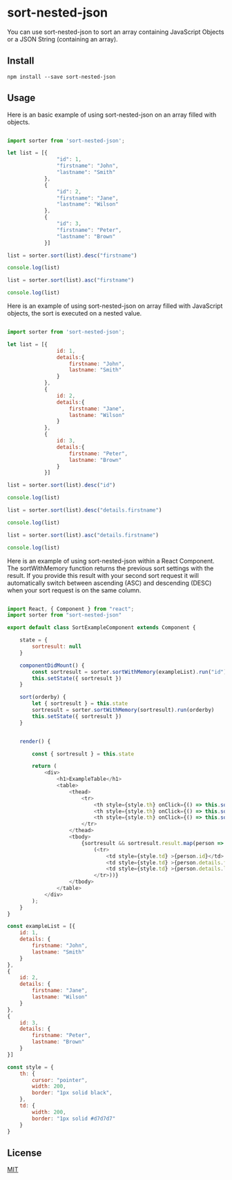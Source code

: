 # sort-nested-json

You can use sort-nested-json to sort an array containing JavaScript Objects or a JSON String (containing an array).

## Install

```shell
npm install --save sort-nested-json
```

## Usage

Here is an basic example of using sort-nested-json on an array filled with objects.

```js

import sorter from 'sort-nested-json';

let list = [{  
                "id": 1,
                "firstname": "John",
                "lastname": "Smith"
            },
            {  
                "id": 2,
                "firstname": "Jane",
                "lastname": "Wilson"
            },
            {  
                "id": 3,
                "firstname": "Peter",
                "lastname": "Brown"
            }]

list = sorter.sort(list).desc("firstname")

console.log(list)

list = sorter.sort(list).asc("firstname")

console.log(list)

```

Here is an  example of using sort-nested-json on array filled with JavaScript objects, the sort is executed on a nested value.

```js

import sorter from 'sort-nested-json';

let list = [{  
                id: 1,
                details:{
                    firstname: "John",
                    lastname: "Smith"
                } 
            },
            {  
                id: 2,
                details:{                
                    firstname: "Jane",
                    lastname: "Wilson"
                }
            },
            {  
                id: 3,
                details:{                
                    firstname: "Peter",
                    lastname: "Brown"
                }
            }]

list = sorter.sort(list).desc("id")

console.log(list)            

list = sorter.sort(list).desc("details.firstname")

console.log(list)

list = sorter.sort(list).asc("details.firstname")

console.log(list)

```

Here is an  example of using sort-nested-json within a React Component. The sortWithMemory function returns the previous sort settings with the result. If you provide this result with your second sort request it will automatically switch between ascending (ASC) and descending (DESC) when your sort request is on the same column. 

```js

import React, { Component } from "react";
import sorter from "sort-nested-json"

export default class SortExampleComponent extends Component {

    state = {
        sortresult: null
    }

    componentDidMount() {
        const sortresult = sorter.sortWithMemory(exampleList).run("id")
        this.setState({ sortresult })
    }

    sort(orderby) {
        let { sortresult } = this.state
        sortresult = sorter.sortWithMemory(sortresult).run(orderby)
        this.setState({ sortresult })
    }


    render() {

        const { sortresult } = this.state

        return (
            <div>
                <h1>ExampleTable</h1>
                <table>
                    <thead>
                        <tr>
                            <th style={style.th} onClick={() => this.sort("id")}>id</th>
                            <th style={style.th} onClick={() => this.sort("details.firstname")}>first name</th>
                            <th style={style.th} onClick={() => this.sort("details.lastname")}> last name</th>
                        </tr>
                    </thead>
                    <tbody>
                        {sortresult && sortresult.result.map(person =>
                            (<tr>
                                <td style={style.td} >{person.id}</td>
                                <td style={style.td} >{person.details.firstname}</td>
                                <td style={style.td} >{person.details.lastname}</td>
                            </tr>))}
                    </tbody>
                </table>
            </div>
        );
    }
}

const exampleList = [{
    id: 1,
    details: {
        firstname: "John",
        lastname: "Smith"
    }
},
{
    id: 2,
    details: {
        firstname: "Jane",
        lastname: "Wilson"
    }
},
{
    id: 3,
    details: {
        firstname: "Peter",
        lastname: "Brown"
    }
}]

const style = {
    th: {
        cursor: "pointer",
        width: 200,
        border: "1px solid black",
    },
    td: {
        width: 200,
        border: "1px solid #d7d7d7"
    }
}
```

## License

[MIT](https://sort-nested-json.mit-license.org/)

[npm-image]: https://img.shields.io/npm/v/live-xxx.svg
[npm-url]: https://npmjs.org/package/live-xxx
[travis-image]: https://img.shields.io/travis/live-js/live-xxx/master.svg
[travis-url]: https://travis-ci.org/live-js/live-xxx
[coveralls-image]: https://img.shields.io/coveralls/live-js/live-xxx/master.svg
[coveralls-url]: https://coveralls.io/r/live-js/live-xxx?branch=master